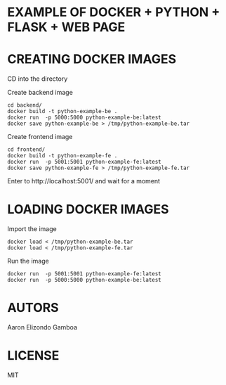 
EXAMPLE OF DOCKER + PYTHON + FLASK + WEB PAGE
=============================================

# CREATING DOCKER IMAGES

CD into the directory

Create backend image
```
cd backend/
docker build -t python-example-be .
docker run  -p 5000:5000 python-example-be:latest
docker save python-example-be > /tmp/python-example-be.tar
```

Create frontend image

```
cd frontend/
docker build -t python-example-fe .
docker run  -p 5001:5001 python-example-fe:latest
docker save python-example-fe > /tmp/python-example-fe.tar
```
Enter to http://localhost:5001/ and wait for a moment

# LOADING DOCKER IMAGES

Import the image
```
docker load < /tmp/python-example-be.tar
docker load < /tmp/python-example-fe.tar
```

Run the image
```
docker run  -p 5001:5001 python-example-fe:latest
docker run  -p 5000:5000 python-example-be:latest
```

AUTORS
=======

Aaron Elizondo Gamboa

LICENSE
=======

MIT
